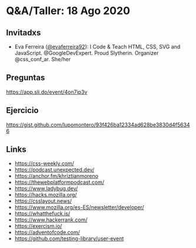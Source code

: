 # Q&A/Taller: 18 Ago 2020

## Invitadxs

* Eva Ferreira ([@evaferreira92](https://twitter.com/evaferreira92)): I Code &
  Teach HTML, CSS, SVG and JavaScript. @GoogleDevExpert. Proud Slytherin.
  Organizer @css_conf_ar. She/her

## Preguntas

https://app.sli.do/event/4on7ip3v

## Ejercicio

https://gist.github.com/lupomontero/93f426ba12334ad628be3830d4f56346

## Links

* https://css-weekly.com/
* https://podcast.unexpected.dev/
* https://anchor.fm/khriztianmoreno
* https://thewebplatformpodcast.com/
* https://www.ladybug.dev/
* https://hacks.mozilla.org/
* https://csslayout.news/
* https://www.mozilla.org/es-ES/newsletter/developer/
* https://whatthefuck.is/
* https://www.hackerrank.com/
* https://exercism.io/
* https://adventofcode.com/
* https://github.com/testing-library/user-event